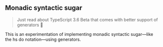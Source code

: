 ## Monadic syntactic sugar
> Just read about TypeScript 3.6 Beta that comes with better support of generators 🤗

This is an experimentation of implementing monadic syntactic sugar—like the hs do notation—using generators.



